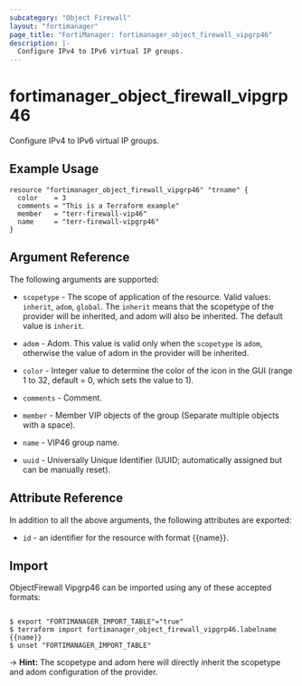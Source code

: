 ```yaml
---
subcategory: "Object Firewall"
layout: "fortimanager"
page_title: "FortiManager: fortimanager_object_firewall_vipgrp46"
description: |-
  Configure IPv4 to IPv6 virtual IP groups.
---
```


# fortimanager_object_firewall_vipgrp46
Configure IPv4 to IPv6 virtual IP groups.

## Example Usage

```hcl
resource "fortimanager_object_firewall_vipgrp46" "trname" {
  color    = 3
  comments = "This is a Terraform example"
  member   = "terr-firewall-vip46"
  name     = "terr-firewall-vipgrp46"
}
```

## Argument Reference


The following arguments are supported:

* `scopetype` - The scope of application of the resource. Valid values: `inherit`, `adom`, `global`. The `inherit` means that the scopetype of the provider will be inherited, and adom will also be inherited. The default value is `inherit`.
* `adom` - Adom. This value is valid only when the `scopetype` is `adom`, otherwise the value of adom in the provider will be inherited.

* `color` - Integer value to determine the color of the icon in the GUI (range 1 to 32, default = 0, which sets the value to 1).
* `comments` - Comment.
* `member` - Member VIP objects of the group (Separate multiple objects with a space).
* `name` - VIP46 group name.
* `uuid` - Universally Unique Identifier (UUID; automatically assigned but can be manually reset).


## Attribute Reference

In addition to all the above arguments, the following attributes are exported:
* `id` - an identifier for the resource with format {{name}}.

## Import

ObjectFirewall Vipgrp46 can be imported using any of these accepted formats:
```

$ export "FORTIMANAGER_IMPORT_TABLE"="true"
$ terraform import fortimanager_object_firewall_vipgrp46.labelname {{name}}
$ unset "FORTIMANAGER_IMPORT_TABLE"
```
-> **Hint:** The scopetype and adom here will directly inherit the scopetype and adom configuration of the provider.
